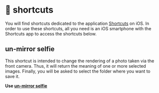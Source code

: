 # :repeat: shortcuts 

You will find shortcuts dedicated to the application [Shortcuts](https://apps.apple.com/app/id915249334) on iOS. In order to use these shortcuts, all you need is an iOS smartphone with the Shortcuts app to access the shortcuts below.

## un-mirror selfie

This shortcut is intended to change the rendering of a photo taken via the front camera. Thus, it will return the meaning of one or more selected images. Finally, you will be asked to select the folder where you want to save it.   
   
**Use [un-mirror selfie](https://www.icloud.com/shortcuts/ac32716be6c645888737a20b576fb2a7)**
